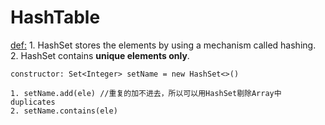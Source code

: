 # HashTable

[def:](https://www.javatpoint.com/java-hashset) 1. HashSet stores the elements by using a mechanism called hashing. 2. HashSet contains **unique elements only**.

```text
constructor: Set<Integer> setName = new HashSet<>()

1. setName.add(ele) //重复的加不进去，所以可以用HashSet剔除Array中duplicates
2. setName.contains(ele)
```

